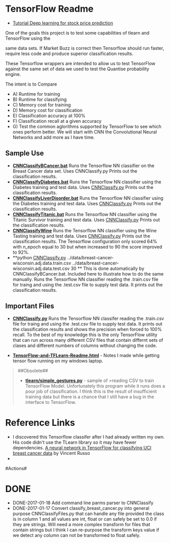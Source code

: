 # TensorFlow Readme #
* [Tutorial Deep learning for stock price prediction](docs/stocks/deep-learning-for-stock-price-prediction.md)

One of the goals this project is to test some capabilities of tlearn and TensorFlow using the 

 same data sets.   If Market Buzz is correct then  Tensorflow should run faster, require
 less code and produce superior classification results. 

These Tensorflow wrappers are intended to allow us to test TensorFlow against the same set of data we used to test the Quantise probability engine.  

The intent is to Compare 

* A) Runtime for training
* B) Runtime for classifying
* C) Memory cost for training
* D) Memory cost for classification
* E) Classification accuracy at 100%
* F) Classification recall at a given accuracy
* G) Test the common aglorithms supported by TensorFlow
     to see which ones perform better.  We will start with
     CNN the Convolutional Neural Networks and add more as I
     have time.

## Sample Use ##

* **[CNNClassifyBCancer.bat](CNNClassifyBCancer.bat )**   Runs the Tensorflow NN classifier on the Breast Cancer data set.  Uses CNNClassify.py Prints out the classification results.   
* **[CNNClassifyDiabetes.bat](CNNClassifyDiabetes.bat)**   Runs the Tensorflow NN classifier using the Diabetes training and test data. Uses [CNNClassify.py](CNNClassify.py) Prints out the classification results. 
* **[CNNClassifyLiverDisorder.bat](CNNClassifyLiverDisorder.bat)**  Runs the Tensorflow NN classifier using the Diabetes training and test data. Uses [CNNClassify.py](CNNClassify.py) Prints out the classification results. 
* **[CNNClassifyTitanic.bat](CNNClassifyTitanic.bat)**  Runs the Tensorflow NN classifier using the Titanic Survivor training and test data. Uses [CNNClassify.py](CNNClassify.py) Prints out the classification results. 
* **[CNNClassifyWine](CNNClassifyWine)**  Runs the Tensorflow NN classifier using the Wine Tasting training and test data. Uses [CNNClassify.py](CNNClassify.py) Prints out the classification results.   The Tensorflow configuration only scored 64% with n_epoch equal to 30 but when increased to 90 the score improved to 92%. 
* **python [CNNClassify.py](CNNClassify.py) ../data/breast-cancer-wisconsin.adj.data.train.csv ../data/breast-cancer-wisconsin.adj.data.test.csv 30 **    This is done automatically by CNNClassifyBCancer.bat.   Included here to illustrate how to do the same manually. Runs the Tensorflow NN classifier reading the .train.csv file for traing and using the .test.csv file to supply test data. It prints out the classification results.  

## Important Files ##

* **[CNNClassify.py](CNNClassify.py)** Runs the Tensorflow NN classifer reading the .train.csv file for traing and using the .test.csv file to supply test data. It prints out the classification results and shows the precision when forced to 100% recall.  To the best of my knowledge this is the only TensorFlow utility that can run across many different  CSV files that contain differnt sets of clases and different numbers of columns without changing the code.  

* **[TensorFlow-and-TFLearn-Readme.html](TensorFlow-and-TFLearn-Readme.html)** - Notes I made while getting tensor flow running on my windows laptop.


>##Obsolete##
>* **[tlearn/simple_gestures.py](tlearn/simple_gestures.py)** - sample of >reading CSV to  train TensorFlow Model.   Unfortunately this program while it runs does a pour job of classification. I think   this is the result of insufficient training data but there is a chance that I still have a bug in the interface to TensorFlow.

 

# Reference Links

- I discovered this Tensorflow classifer after I had already written my own. His code didn't use the TLearn library so it may have fewer dependencies. [A neural network in TensorFlow for classifying UCI breast cancer data](http://vprusso.github.io/blog/2016/tensor-flow-neural-net-breast-cancer/) by Vincent Russo
- ​

#Actions#



# DONE #
* DONE-2017-01-18 Add command line parms parser to CNNClassify
* DONE-2017-01-17 Convert classify_breast_cancer.py into general purpose   CNNClassifyFiles.py that can handle any file provided    the class is in column 1 and all values are int, float  or can safely be set to 0.0 if they are strings.   Will  need a more complex transform for files that contain   strings but I think I can re-purpose the transform keys  value if we detect any column can not be transformed  to float safely. 

